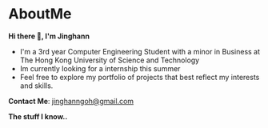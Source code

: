 # AboutMe

**Hi there 👋, I'm Jinghann**


- I'm a 3rd year Computer Engineering Student with a minor in Business at The Hong Kong University of Science and Technology
- Im currently looking for a internship this summer
- Feel free to explore my portfolio of projects that best reflect my interests and skills. 

**Contact Me**: jinghanngoh@gmail.com

**The stuff I know..**

